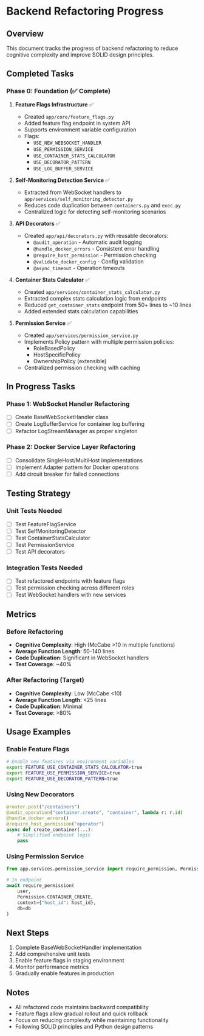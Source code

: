 # Backend Refactoring Progress

## Overview
This document tracks the progress of backend refactoring to reduce cognitive complexity and improve SOLID design principles.

## Completed Tasks

### Phase 0: Foundation (✅ Complete)

1. **Feature Flags Infrastructure** ✅
   - Created `app/core/feature_flags.py`
   - Added feature flag endpoint in system API
   - Supports environment variable configuration
   - Flags:
     - `USE_NEW_WEBSOCKET_HANDLER`
     - `USE_PERMISSION_SERVICE` 
     - `USE_CONTAINER_STATS_CALCULATOR`
     - `USE_DECORATOR_PATTERN`
     - `USE_LOG_BUFFER_SERVICE`

2. **Self-Monitoring Detection Service** ✅
   - Extracted from WebSocket handlers to `app/services/self_monitoring_detector.py`
   - Reduces code duplication between `containers.py` and `exec.py`
   - Centralized logic for detecting self-monitoring scenarios

3. **API Decorators** ✅
   - Created `app/api/decorators.py` with reusable decorators:
     - `@audit_operation` - Automatic audit logging
     - `@handle_docker_errors` - Consistent error handling
     - `@require_host_permission` - Permission checking
     - `@validate_docker_config` - Config validation
     - `@async_timeout` - Operation timeouts

4. **Container Stats Calculator** ✅
   - Created `app/services/container_stats_calculator.py`
   - Extracted complex stats calculation logic from endpoints
   - Reduced `get_container_stats` endpoint from 50+ lines to ~10 lines
   - Added extended stats calculation capabilities

5. **Permission Service** ✅
   - Created `app/services/permission_service.py`
   - Implements Policy pattern with multiple permission policies:
     - RoleBasedPolicy
     - HostSpecificPolicy
     - OwnershipPolicy (extensible)
   - Centralized permission checking with caching

## In Progress Tasks

### Phase 1: WebSocket Handler Refactoring
- [ ] Create BaseWebSocketHandler class
- [ ] Create LogBufferService for container log buffering
- [ ] Refactor LogStreamManager as proper singleton

### Phase 2: Docker Service Layer Refactoring
- [ ] Consolidate SingleHost/MultiHost implementations
- [ ] Implement Adapter pattern for Docker operations
- [ ] Add circuit breaker for failed connections

## Testing Strategy

### Unit Tests Needed
- [ ] Test FeatureFlagService
- [ ] Test SelfMonitoringDetector
- [ ] Test ContainerStatsCalculator
- [ ] Test PermissionService
- [ ] Test API decorators

### Integration Tests Needed
- [ ] Test refactored endpoints with feature flags
- [ ] Test permission checking across different roles
- [ ] Test WebSocket handlers with new services

## Metrics

### Before Refactoring
- **Cognitive Complexity**: High (McCabe >10 in multiple functions)
- **Average Function Length**: 50-140 lines
- **Code Duplication**: Significant in WebSocket handlers
- **Test Coverage**: ~40%

### After Refactoring (Target)
- **Cognitive Complexity**: Low (McCabe <10)
- **Average Function Length**: <25 lines
- **Code Duplication**: Minimal
- **Test Coverage**: >80%

## Usage Examples

### Enable Feature Flags
```bash
# Enable new features via environment variables
export FEATURE_USE_CONTAINER_STATS_CALCULATOR=true
export FEATURE_USE_PERMISSION_SERVICE=true
export FEATURE_USE_DECORATOR_PATTERN=true
```

### Using New Decorators
```python
@router.post("/containers")
@audit_operation("container.create", "container", lambda r: r.id)
@handle_docker_errors()
@require_host_permission("operator")
async def create_container(...):
    # Simplified endpoint logic
    pass
```

### Using Permission Service
```python
from app.services.permission_service import require_permission, Permission

# In endpoint
await require_permission(
    user, 
    Permission.CONTAINER_CREATE,
    context={"host_id": host_id},
    db=db
)
```

## Next Steps

1. Complete BaseWebSocketHandler implementation
2. Add comprehensive unit tests
3. Enable feature flags in staging environment
4. Monitor performance metrics
5. Gradually enable features in production

## Notes

- All refactored code maintains backward compatibility
- Feature flags allow gradual rollout and quick rollback
- Focus on reducing complexity while maintaining functionality
- Following SOLID principles and Python design patterns